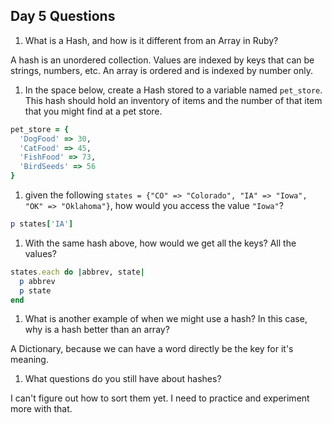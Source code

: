 ## Day 5 Questions

1. What is a Hash, and how is it different from an Array in Ruby?

A hash is an unordered collection. Values are indexed by keys that can be strings, numbers, etc. An array is ordered and is indexed by number only.

1. In the space below, create a Hash stored to a variable named `pet_store`.  This hash should hold an inventory of items and the number of that item that you might find at a pet store.

```Ruby
pet_store = {
  'DogFood' => 30,
  'CatFood' => 45,
  'FishFood' => 73,
  'BirdSeeds' => 56
}
```
1. given the following `states = {"CO" => "Colorado", "IA" => "Iowa", "OK" => "Oklahoma"}`, how would you access the value `"Iowa"`?

```Ruby
p states['IA']
```

1. With the same hash above, how would we get all the keys?  All the values?

```Ruby
states.each do |abbrev, state|
  p abbrev
  p state
end
```

1. What is another example of when we might use a hash?  In this case, why is a hash better than an array?

A Dictionary, because we can have a word directly be the key for it's meaning.

1. What questions do you still have about hashes?

I can't figure out how to sort them yet. I need to practice and experiment more with that.
